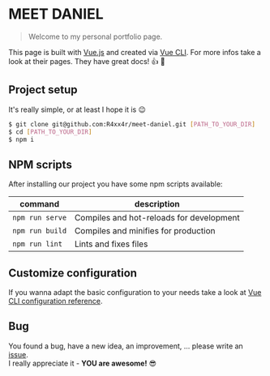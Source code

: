 # MEET DANIEL

> Welcome to my personal portfolio page.

This page is built with [Vue.js](https://vuejs.org/) and created via [Vue CLI](https://cli.vuejs.org/). For more infos take a look at their pages. They have great docs! :thumbsup: :muscle:


## Project setup
It's really simple, or at least I hope it is :wink:

```bash 
$ git clone git@github.com:R4xx4r/meet-daniel.git [PATH_TO_YOUR_DIR]
$ cd [PATH_TO_YOUR_DIR]
$ npm i
```

## NPM scripts
After installing our project you have some npm scripts available:

| command | description |
| ---------- | ---------- |
| `npm run serve` | Compiles and hot-reloads for development |
| `npm run build` | Compiles and minifies for production |
| `npm run lint` | Lints and fixes files |


## Customize configuration
If you wanna adapt the basic configuration to your needs take a look at [Vue CLI configuration reference](https://cli.vuejs.org/config/).


## Bug
You found a bug, have a new idea, an improvement, ... please write an [issue](https://github.com/R4xx4r/meet-daniel/issues). <br>
I really appreciate it - **YOU are awesome!** :sunglasses: